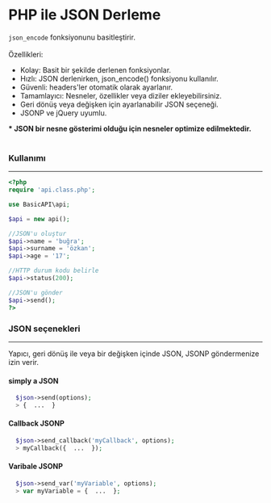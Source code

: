 # PHP ile JSON Derleme 
<code>json_encode</code> fonksiyonunu basitleştirir.
<br>
<br>
Özellikleri:
<br>
<ul>
  <li>Kolay: Basit bir şekilde derlenen fonksiyonlar.</li>
  <li>Hızlı: JSON derlenirken, json_encode() fonksiyonu kullanılır.</li>
  <li>Güvenli: headers'ler otomatik olarak ayarlanır.</li>
  <li>Tamamlayıcı: Nesneler, özellikler veya diziler ekleyebilirsiniz.</li>
  <li>Geri dönüş veya değişken için ayarlanabilir JSON seçeneği.</li>
  <li>JSONP ve jQuery uyumlu.</li>
</ul>
<b>* JSON bir nesne gösterimi olduğu için nesneler optimize edilmektedir.</b>
<br>
<br>
<h3>Kullanımı</h3>
<hr>

```php
<?php
require 'api.class.php';

use BasicAPI\api;

$api = new api();

//JSON'u oluştur
$api->name = 'buğra';
$api->surname = 'özkan';
$api->age = '17';

//HTTP durum kodu belirle
$api->status(200);

//JSON'u gönder
$api->send();
?>
```

<h3>JSON seçenekleri</h3>
<hr>
Yapıcı, geri dönüş ile veya bir değişken içinde JSON, JSONP göndermenize izin verir.

#### simply a JSON

```php
  $json->send(options);
  > {  ...  }
```

#### Callback JSONP

```php
  $json->send_callback('myCallback', options);
  > myCallback({  ...  });
```

#### Varibale JSONP

```php
  $json->send_var('myVariable', options);
  > var myVariable = {  ...  };
```
